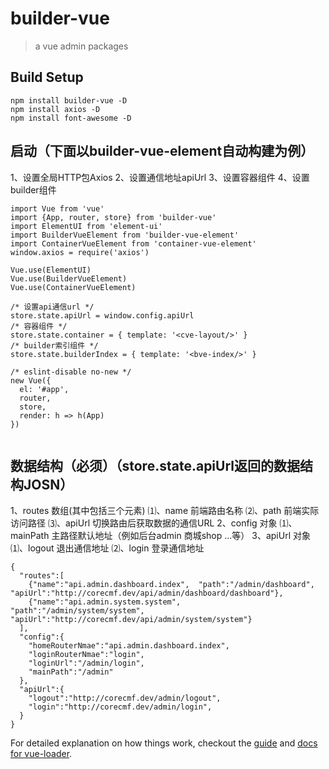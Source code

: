 # builder-vue

> a vue admin packages

## Build Setup
```
npm install builder-vue -D
npm install axios -D
npm install font-awesome -D

```
## 启动（下面以builder-vue-element自动构建为例）
1、设置全局HTTP包Axios
2、设置通信地址apiUrl
3、设置容器组件
4、设置builder组件
```
import Vue from 'vue'
import {App, router, store} from 'builder-vue'
import ElementUI from 'element-ui'
import BuilderVueElement from 'builder-vue-element'
import ContainerVueElement from 'container-vue-element'
window.axios = require('axios')

Vue.use(ElementUI)
Vue.use(BuilderVueElement)
Vue.use(ContainerVueElement)

/* 设置api通信url */
store.state.apiUrl = window.config.apiUrl
/* 容器组件 */
store.state.container = { template: '<cve-layout/>' }
/* builder索引组件 */
store.state.builderIndex = { template: '<bve-index/>' }

/* eslint-disable no-new */
new Vue({
  el: '#app',
  router,
  store,
  render: h => h(App)
})


```
## 数据结构（必须）（store.state.apiUrl返回的数据结构JOSN）
1、routes 数组(其中包括三个元素)
  ⑴、name 前端路由名称
  ⑵、path 前端实际访问路径
  ⑶、apiUrl 切换路由后获取数据的通信URL
2、config 对象
  ⑴、mainPath 主路径默认地址（例如后台admin 商城shop ...等）
3、apiUrl 对象
  ⑴、logout 退出通信地址
  ⑵、login 登录通信地址
```
{
  "routes":[
    {"name":"api.admin.dashboard.index",  "path":"/admin/dashboard",      "apiUrl":"http://corecmf.dev/api/admin/dashboard/dashboard"},
    {"name":"api.admin.system.system",    "path":"/admin/system/system",  "apiUrl":"http://corecmf.dev/api/admin/system/system"}
  ],
  "config":{
    "homeRouterNmae":"api.admin.dashboard.index",
    "loginRouterNmae":"login",
    "loginUrl":"/admin/login",
    "mainPath":"/admin"
  },
  "apiUrl":{
    "logout":"http://corecmf.dev/admin/logout",
    "login":"http://corecmf.dev/admin/login",
  }
}
```

For detailed explanation on how things work, checkout the [guide](http://vuejs-templates.github.io/webpack/) and [docs for vue-loader](http://vuejs.github.io/vue-loader).
